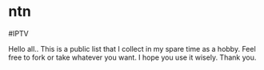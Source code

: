 # ntn

#IPTV

Hello all..
This is a public list that I collect in my spare time as a hobby. Feel free to fork or take whatever you want. I hope you use it wisely.
Thank you.
